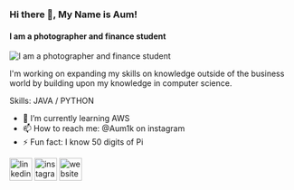 ### Hi there 👋, My Name is Aum!
#### I am a photographer and finance student
![I am a photographer and finance student](https://wallpaperaccess.com/full/832357.jpg)

I'm working on expanding my skills on knowledge outside of the business world by building upon my knowledge in computer science. 

Skills: JAVA / PYTHON

- 🌱 I’m currently learning AWS 
- 📫 How to reach me: @Aum1k on instagram 
- ⚡ Fun fact: I know 50 digits of Pi 


[<img src='https://cdn.jsdelivr.net/npm/simple-icons@3.0.1/icons/linkedin.svg' alt='linkedin' height='40'>](https://www.linkedin.com/in/https://www.linkedin.com/in/aum-dubey-6992221a2//)  [<img src='https://cdn.jsdelivr.net/npm/simple-icons@3.0.1/icons/instagram.svg' alt='instagram' height='40'>](https://www.instagram.com/https://www.instagram.com/aum1k//)  [<img src='https://cdn.jsdelivr.net/npm/simple-icons@3.0.1/icons/icloud.svg' alt='website' height='40'>](https://shotbyaum1k.pixieset.com/)  


